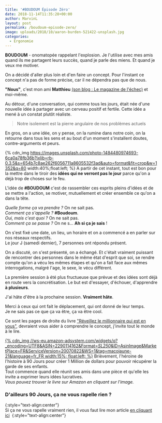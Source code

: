 ```yaml
---
title: '#BOUDOUM Épisode Zéro'
date: 2018-11-14T11:35:28+00:00
author: MarvinL
layout: post
permalink: /boudoum-episode-zero/
image: uploads/2018/10/aaron-burden-521422-unsplash.jpg
categories:
  - Ergonomie
---
```


 **BOUDOUM** - onomatopée rappelant l'explosion. 
 Je l'utilise avec mes amis quand ils me partagent leurs succès, quand je parle des miens. Et quand je veux me motiver. 
 
On a décidé d'aller plus loin et d'en faire un concept. 
Pour l'instant ce concept n'a pas de forme précise, car il ne dépendra pas que de nous. 

**"Nous"**, c'est mon ami **Matthieu** [(son blog : Le magazine de l'échec)](https://matthieulesueur.fr) et moi-même. 

Au détour, d'une conversation, qui comme tous les jours, était née d'une nouvelle idée à partager avec un cerveau positif et fertile. Cette idée a mené à un constat plutôt réaliste. 
> Notre isolement est la pierre angulaire de nos problèmes actuels 

En gros, on a une idée, on y pense, on la rumine dans notre coin, on la retourne dans tous les sens et au bout d'un moment s'installent doutes, contre-arguments et peurs.

 {% cdn_img https://images.unsplash.com/photo-1484480974693-6ca0a78fb36b?ixlib=rb-0.3.5&s=654b7c8ae262f6056711a8605532f3ad&auto=format&fit=crop&w=1352&q=80 width:40%;float:left; %}
A partir de cet instant, tout est bon pour la mettre dans le tiroir des __idées qui ne verront pas le jour__ parce qu'on a déjà trop de choses sur le feu.


L'idée de **#BOUDOUM** c'est de rassembler ces esprits pleins d'idées et de se mettre a l'action, se motiver, mutuellement et créer ensemble ce qu'on a dans la tête.

*Quelle forme ça va prendre ?* On ne sait pas.  
*Comment ça s'appelle ?* **#Boudoum**.  
*Oui, mais c'est quoi ?* On ne sait pas.  
*Comment ça se passe ?* On ne s… __Ah si ça je sais__ !

On s'est fixé une date, un lieu, un horaire et on a commencé a en parler sur nos réseaux respectifs.  
Le jour J (samedi dernier), 7 personnes ont répondu présent.
 
On a discuté, on s'est présenté, on a échangé.
Et c'était vraiment puissant de rencontrer des personnes dans le même état d'esprit que soi, se rendre compte qu'on a vécu les mêmes étapes et qu'on a fait face aux mêmes interrogations, malgré 
l'age, le sexe, le vécu différent. 

La première session à été plus fructueuse que prévue et des idées sont déjà en route vers la concrétisation. Le but est d'essayer, d'échouer, d'apprendre **à plusieurs**.

J'ai hâte d'être à la prochaine session. __Vraiment hâte__.

Merci à ceux qui ont fait le déplacement, qui ont donné de leur temps.  
Je ne sais pas ce que ça va être, ça va être cool.
                                        
Ce sont les pages de droite du livre ["Réveillez le millionnaire qui est en vous"](https://amzn.to/2OJp9wq), devraient vous aider à comprendre le concept, j'invite tout le monde à le lire.

[{% cdn_img //ws-eu.amazon-adsystem.com/widgets/q?_encoding=UTF8&ASIN=2290114162&Format=_SL250_&ID=AsinImage&MarketPlace=FR&ServiceVersion=20070822&WS=1&tag=macojaune-21&language=fr_FR width:15%;
float:left; %}](https://amzn.to/2OJp9wq)
Brièvement, l'héroine de l'histoire à 90 Jours pour créer 1 Million de dollars pour pouvoir récupérer la garde de ses enfants.  
Tout commence quand elle réunit ses amis dans une pièce et qu'elle les invite a exprimer leurs idées lucratives.  
 *Vous pouvez trouver le livre sur Amazon en cliquant sur l'image.*  

### D'ailleurs **90 Jours**, ça ne vous rapelle rien ?
{:style="text-align:center"}  
Si ça ne vous rapelle vraiment rien, il vous faut lire mon article [en cliquant ici](/90-jours-pour-demissionner/) 
{:style="text-align:center"}  
 